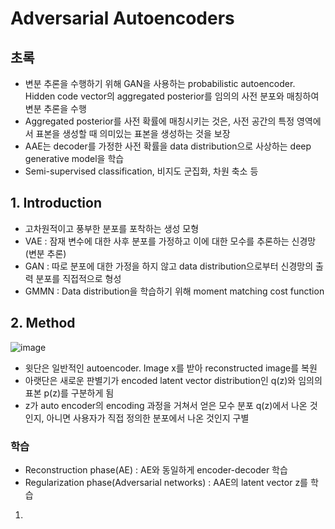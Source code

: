 # Adversarial Autoencoders

## 초록

- 변분 추론을 수행하기 위해 GAN을 사용하는 probabilistic autoencoder. Hidden code vector의 aggregated posterior를 임의의 사전 분포와 매칭하여 변분 추론을 수행
- Aggregated posterior를 사전 확률에 매칭시키는 것은, 사전 공간의 특정 영역에서 표본을 생성할 때 의미있는 표본을 생성하는 것을 보장
- AAE는 decoder를 가정한 사전 확률을 data distribution으로 사상하는 deep generative model을 학습
- Semi-supervised classification, 비지도 군집화, 차원 축소 등

## 1. Introduction
- 고차원적이고 풍부한 분포를 포착하는 생성 모형
- VAE : 잠재 변수에 대한 사후 분포를 가정하고 이에 대한 모수를 추론하는 신경망(변분 추론)
- GAN : 따로 분포에 대한 가정을 하지 않고 data distribution으로부터 신경망의 출력 분포를 직접적으로 형성
- GMMN : Data distribution을 학습하기 위해 moment matching cost function

## 2. Method

![image](https://github.com/as9786/ComputerVision/assets/80622859/72b75748-52f9-4795-8aef-4b5b592b80c9)

- 윗단은 일반적인 autoencoder. Image x를 받아 reconstructed image를 복원
- 아랫단은 새로운 판별기가 encoded latent vector distribution인 q(z)와 임의의 표본 p(z)를 구분하게 됨
- z가 auto encoder의 encoding 과정을 거쳐서 얻은 모수 분포 q(z)에서 나온 것인지, 아니면 사용자가 직접 정의한 분포에서 나온 것인지 구별


### 학습
- Reconstruction phase(AE) : AE와 동일하게 encoder-decoder 학습
- Regularization phase(Adversarial networks) : AAE의 latent vector z를 학습
1. 
